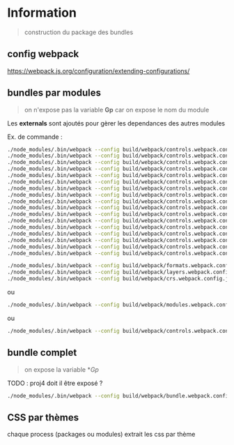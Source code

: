 # Information

> construction du package des bundles

## config webpack

<https://webpack.js.org/configuration/extending-configurations/>

## bundles par modules

> on n'expose pas la variable **Gp**
> car on expose le nom du module

Les **externals** sont ajoutés pour gèrer les dependances des autres modules

Ex. de commande :

```sh
./node_modules/.bin/webpack --config build/webpack/controls.webpack.config.js --env entry=GeoportalAttribution --mode=development
./node_modules/.bin/webpack --config build/webpack/controls.webpack.config.js --env entry=Drawing --mode=development
./node_modules/.bin/webpack --config build/webpack/controls.webpack.config.js --env entry=Editor --mode=development
./node_modules/.bin/webpack --config build/webpack/controls.webpack.config.js --env entry=ElevationPath --mode=development
./node_modules/.bin/webpack --config build/webpack/controls.webpack.config.js --env entry=Export --mode=development
./node_modules/.bin/webpack --config build/webpack/controls.webpack.config.js --env entry=GetFeatureInfo --mode=development
./node_modules/.bin/webpack --config build/webpack/controls.webpack.config.js --env entry=Isocurve --mode=development
./node_modules/.bin/webpack --config build/webpack/controls.webpack.config.js --env entry=LayerImport --mode=development
./node_modules/.bin/webpack --config build/webpack/controls.webpack.config.js --env entry=LayerSwitcher --mode=development
./node_modules/.bin/webpack --config build/webpack/controls.webpack.config.js --env entry=LocationSelector --mode=development
./node_modules/.bin/webpack --config build/webpack/controls.webpack.config.js --env entry=MousePosition --mode=development
./node_modules/.bin/webpack --config build/webpack/controls.webpack.config.js --env entry=ReverseGeocode --mode=development
./node_modules/.bin/webpack --config build/webpack/controls.webpack.config.js --env entry=Route --mode=development
./node_modules/.bin/webpack --config build/webpack/controls.webpack.config.js --env entry=SearchEngine --mode=development
./node_modules/.bin/webpack --config build/webpack/controls.webpack.config.js --env entry=MeasureArea --mode=development
./node_modules/.bin/webpack --config build/webpack/controls.webpack.config.js --env entry=MeasureLength --mode=development
./node_modules/.bin/webpack --config build/webpack/controls.webpack.config.js --env entry=MeasureAzimuth --mode=development

./node_modules/.bin/webpack --config build/webpack/formats.webpack.config.js --mode=development
./node_modules/.bin/webpack --config build/webpack/layers.webpack.config.js --mode=development
./node_modules/.bin/webpack --config build/webpack/crs.webpack.config.js --mode=development
```

ou

```sh
./node_modules/.bin/webpack --config build/webpack/modules.webpack.config.js --mode=development
```

ou

```sh
./node_modules/.bin/webpack --config build/webpack/controls.webpack.config.js --env entry=GeoportalAttribution,Drawing,Editor,ElevationPath,Export,GetFeatureInfo,Isocurve,LayerImport,LayerSwitcher,LocationSelector,MousePosition,ReverseGeocode,Route,SearchEngine,MeasureArea,MeasureLength,MeasureAzimuth --mode=development
```

## bundle complet

> on expose la variable **Gp*

TODO : proj4 doit il être exposé ?

```sh
./node_modules/.bin/webpack --config build/webpack/bundle.webpack.config.js
```

## CSS par thèmes

chaque process (packages ou modules) extrait les css par thème
